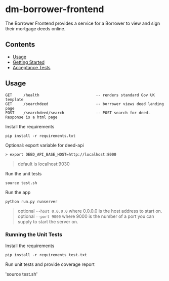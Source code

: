 # dm-borrower-frontend

The Borrower Frontend provides a service for a Borrower to view and sign their
mortgage deeds online.

## Contents
- [Usage](#usage)
- [Getting Started](#getting-started)
- [Acceptance Tests](#acceptance-tests)

## Usage
```
GET     /health                         -- renders standard Gov UK template
GET     /searchdeed                     -- borrower views deed landing page
POST    /searchdeed/search              -- POST search for deed. Response is a html page
```

Install the requirements
```
pip install -r requirements.txt
```

Optional: export variable for deed-api
```
> export DEED_API_BASE_HOST=http://localhost:8000
```

> default is localhost:9030

Run the unit tests
```
source test.sh
```

Run the app
```
python run.py runserver
```
> optional ```--host 0.0.0.0``` where 0.0.0.0 is the host address to start on.
> optional ```--port 9000``` where 9000 is the number of a port you can supply to start the server on.


### Running the Unit Tests


Install the requirements
```
pip install -r requirements_test.txt
```

Run unit tests and provide coverage report

'source test.sh'

